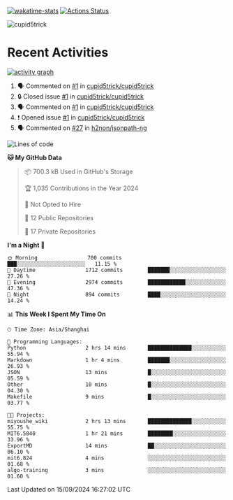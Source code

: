 [![wakatime-stats](https://github.com/cupid5trick/cupid5trick/workflows/wakatime-stats/badge.svg)](https://github.com/cupid5trick/cupid5trick/actions)
[![Actions Status](https://github.com/cupid5trick/cupid5trick/workflows/update-gh-activity/badge.svg)](https://github.com/cupid5trick/cupid5trick/actions)

![cupid5trick](https://socialify.git.ci/cupid5trick/cupid5trick/image?description=1&font=KoHo&forks=1&issues=1&language=1&name=1&owner=1&pattern=Signal&pulls=1&stargazers=1&theme=Light)

# Recent Activities

[![activity graph](https://github-readme-activity-graph.vercel.app/graph?username=cupid5trick&theme=github-dark-dimmed&custom_title=cupid5trick%20Activity%20Graph&hide_border=true)](https://github.com/ashutosh00710/github-readme-activity-graph)


<!--START_SECTION:activity-->
1. 🗣 Commented on [#1](https://github.com/cupid5trick/cupid5trick/issues/1#issuecomment-1961666240) in [cupid5trick/cupid5trick](https://github.com/cupid5trick/cupid5trick)
2. 🔒 Closed issue [#1](https://github.com/cupid5trick/cupid5trick/issues/1) in [cupid5trick/cupid5trick](https://github.com/cupid5trick/cupid5trick)
3. 🗣 Commented on [#1](https://github.com/cupid5trick/cupid5trick/issues/1#issuecomment-1949913602) in [cupid5trick/cupid5trick](https://github.com/cupid5trick/cupid5trick)
4. ❗ Opened issue [#1](https://github.com/cupid5trick/cupid5trick/issues/1) in [cupid5trick/cupid5trick](https://github.com/cupid5trick/cupid5trick)
5. 🗣 Commented on [#27](https://github.com/h2non/jsonpath-ng/issues/27#issuecomment-1878332655) in [h2non/jsonpath-ng](https://github.com/h2non/jsonpath-ng)
<!--END_SECTION:activity-->

<!--START_SECTION:waka-->
![Lines of code](https://img.shields.io/badge/From%20Hello%20World%20I%27ve%20Written-9.0%20million%20lines%20of%20code-blue)

**🐱 My GitHub Data** 

> 📦 700.3 kB Used in GitHub's Storage 
 > 
> 🏆 1,035 Contributions in the Year 2024
 > 
> 🚫 Not Opted to Hire
 > 
> 📜 12 Public Repositories 
 > 
> 🔑 17 Private Repositories 
 > 
**I'm a Night 🦉** 

```text
🌞 Morning                700 commits         ███░░░░░░░░░░░░░░░░░░░░░░   11.15 % 
🌆 Daytime                1712 commits        ███████░░░░░░░░░░░░░░░░░░   27.26 % 
🌃 Evening                2974 commits        ████████████░░░░░░░░░░░░░   47.36 % 
🌙 Night                  894 commits         ████░░░░░░░░░░░░░░░░░░░░░   14.24 % 
```


📊 **This Week I Spent My Time On** 

```text
🕑︎ Time Zone: Asia/Shanghai

💬 Programming Languages: 
Python                   2 hrs 14 mins       ██████████████░░░░░░░░░░░   55.94 % 
Markdown                 1 hr 4 mins         ███████░░░░░░░░░░░░░░░░░░   26.93 % 
JSON                     13 mins             █░░░░░░░░░░░░░░░░░░░░░░░░   05.59 % 
Other                    10 mins             █░░░░░░░░░░░░░░░░░░░░░░░░   04.30 % 
Makefile                 9 mins              █░░░░░░░░░░░░░░░░░░░░░░░░   03.77 % 

🐱‍💻 Projects: 
miyoushe_wiki            2 hrs 13 mins       ██████████████░░░░░░░░░░░   55.75 % 
MIT6.5840                1 hr 21 mins        ████████░░░░░░░░░░░░░░░░░   33.96 % 
ExportMD                 14 mins             ██░░░░░░░░░░░░░░░░░░░░░░░   06.10 % 
mit6.824                 4 mins              ░░░░░░░░░░░░░░░░░░░░░░░░░   01.68 % 
algo-training            3 mins              ░░░░░░░░░░░░░░░░░░░░░░░░░   01.60 % 
```


 Last Updated on 15/09/2024 16:27:02 UTC
<!--END_SECTION:waka-->
